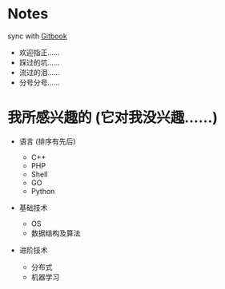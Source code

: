 # Notes
sync with [Gitbook](https://jcppython.gitbooks.io/notes/content/)

- 欢迎指正……
- 踩过的坑……
- 流过的泪……
- 分号分号……

# 我所感兴趣的 (它对我没兴趣……)
- 语言 (排序有先后)
    - C++
    - PHP
    - Shell
    - GO
    - Python

- 基础技术
    - OS
    - 数据结构及算法

- 进阶技术
    - 分布式
    - 机器学习
